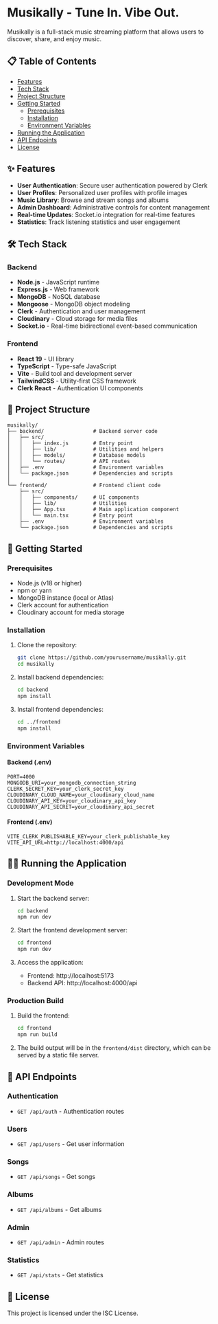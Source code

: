 # Musikally - Tune In. Vibe Out.

Musikally is a full-stack music streaming platform that allows users to discover, share, and enjoy music.

## 📋 Table of Contents

- [Features](#features)
- [Tech Stack](#tech-stack)
- [Project Structure](#project-structure)
- [Getting Started](#getting-started)
  - [Prerequisites](#prerequisites)
  - [Installation](#installation)
  - [Environment Variables](#environment-variables)
- [Running the Application](#running-the-application)
- [API Endpoints](#api-endpoints)
- [License](#license)

## ✨ Features

- **User Authentication**: Secure user authentication powered by Clerk
- **User Profiles**: Personalized user profiles with profile images
- **Music Library**: Browse and stream songs and albums
- **Admin Dashboard**: Administrative controls for content management
- **Real-time Updates**: Socket.io integration for real-time features
- **Statistics**: Track listening statistics and user engagement

## 🛠️ Tech Stack

### Backend

- **Node.js** - JavaScript runtime
- **Express.js** - Web framework
- **MongoDB** - NoSQL database
- **Mongoose** - MongoDB object modeling
- **Clerk** - Authentication and user management
- **Cloudinary** - Cloud storage for media files
- **Socket.io** - Real-time bidirectional event-based communication

### Frontend

- **React 19** - UI library
- **TypeScript** - Type-safe JavaScript
- **Vite** - Build tool and development server
- **TailwindCSS** - Utility-first CSS framework
- **Clerk React** - Authentication UI components

## 📁 Project Structure

```
musikally/
├── backend/                # Backend server code
│   ├── src/
│   │   ├── index.js        # Entry point
│   │   ├── lib/            # Utilities and helpers
│   │   ├── models/         # Database models
│   │   └── routes/         # API routes
│   ├── .env                # Environment variables
│   └── package.json        # Dependencies and scripts
│
└── frontend/               # Frontend client code
    ├── src/
    │   ├── components/     # UI components
    │   ├── lib/            # Utilities
    │   ├── App.tsx         # Main application component
    │   └── main.tsx        # Entry point
    ├── .env                # Environment variables
    └── package.json        # Dependencies and scripts
```

## 🚀 Getting Started

### Prerequisites

- Node.js (v18 or higher)
- npm or yarn
- MongoDB instance (local or Atlas)
- Clerk account for authentication
- Cloudinary account for media storage

### Installation

1. Clone the repository:

   ```bash
   git clone https://github.com/yourusername/musikally.git
   cd musikally
   ```

2. Install backend dependencies:

   ```bash
   cd backend
   npm install
   ```

3. Install frontend dependencies:
   ```bash
   cd ../frontend
   npm install
   ```

### Environment Variables

#### Backend (.env)

```
PORT=4000
MONGODB_URI=your_mongodb_connection_string
CLERK_SECRET_KEY=your_clerk_secret_key
CLOUDINARY_CLOUD_NAME=your_cloudinary_cloud_name
CLOUDINARY_API_KEY=your_cloudinary_api_key
CLOUDINARY_API_SECRET=your_cloudinary_api_secret
```

#### Frontend (.env)

```
VITE_CLERK_PUBLISHABLE_KEY=your_clerk_publishable_key
VITE_API_URL=http://localhost:4000/api
```

## 🏃‍♂️ Running the Application

### Development Mode

1. Start the backend server:

   ```bash
   cd backend
   npm run dev
   ```

2. Start the frontend development server:

   ```bash
   cd frontend
   npm run dev
   ```

3. Access the application:
   - Frontend: http://localhost:5173
   - Backend API: http://localhost:4000/api

### Production Build

1. Build the frontend:

   ```bash
   cd frontend
   npm run build
   ```

2. The build output will be in the `frontend/dist` directory, which can be served by a static file server.

## 📡 API Endpoints

### Authentication

- `GET /api/auth` - Authentication routes

### Users

- `GET /api/users` - Get user information

### Songs

- `GET /api/songs` - Get songs

### Albums

- `GET /api/albums` - Get albums

### Admin

- `GET /api/admin` - Admin routes

### Statistics

- `GET /api/stats` - Get statistics

## 📄 License

This project is licensed under the ISC License.
